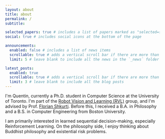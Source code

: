 ```yaml
---
layout: about
title: about
permalink: /
subtitle: 

selected_papers: true # includes a list of papers marked as "selected={true}"
social: true # includes social icons at the bottom of the page

announcements:
  enabled: false # includes a list of news items
  scrollable: true # adds a vertical scroll bar if there are more than 3 news items
  limit: 5 # leave blank to include all the news in the `_news` folder

latest_posts:
  enabled: true
  scrollable: true # adds a vertical scroll bar if there are more than 3 new posts items
  limit: 3 # leave blank to include all the blog posts
---
```

I'm Quentin, currently a Ph.D. student in Computer Science at the University of Toronto. I'm part of the [Robot Vision and Learning (RVL)](https://rvl.cs.toronto.edu/) group, and I'm advised by Prof. [Florian Shkurti](https://www.cs.toronto.edu/~florian/). Before this, I received a B.A. in Philosophy and a B.S. in Computer Engineering from Boston University. 

I am primarily interested in learned sequential decision-making, especially Reinforcement Learning. On the philosophy side, I enjoy thinking about Buddhist philosophy and existential risk problems.
